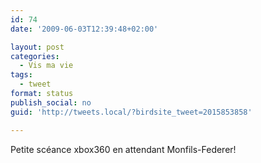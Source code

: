 ```yaml
---
id: 74
date: '2009-06-03T12:39:48+02:00'

layout: post
categories:
  - Vis ma vie
tags:
  - tweet
format: status
publish_social: no
guid: 'http://tweets.local/?birdsite_tweet=2015853858'

---
```


Petite scéance xbox360 en attendant Monfils-Federer!